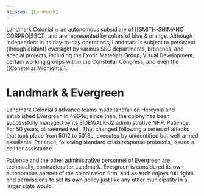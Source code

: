 ```yaml
---
aliases: [Landmark]
---
```


Landmark Colonial is an autonomous subsidiary of [[SMITH-SHIMANO CORPRO|SSC]], and are represented by colors of blue & orange.
Although independent in its day-to-day operations, Landmark is subject to persistent (though distant) oversight by various SSC departments, branches, and special projects, including the Exotic Materials Group, Visual Development, certain working groups within the Constellar Congress, and even the [[Constellar Midnights]].

# Landmark & Evergreen
Landmark Colonial’s advance teams made landfall on Hercynia and established Evergreen in 4964u; since then, the colony has been successfully managed by its SIDEWALK-J2 administrative NHP, Patience. For 50 years, all seemed well. That changed following a series of attacks that took place from 5012 to 5013u, executed by unidentified but well-armed assailants. Patience, following standard crisis response protocols, issued a call for assistance.

Patience and the other administrative personnel of Evergreen are, technically, contractors for Landmark. Evergreen is considered its own autonomous partner of the colonization firm, and as such enjoys full rights and permissions to set its own policy just like any other municipality in a larger state would.